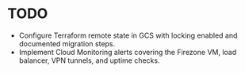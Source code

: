 # TODO

- Configure Terraform remote state in GCS with locking enabled and documented migration steps.
- Implement Cloud Monitoring alerts covering the Firezone VM, load balancer, VPN tunnels, and uptime checks.
